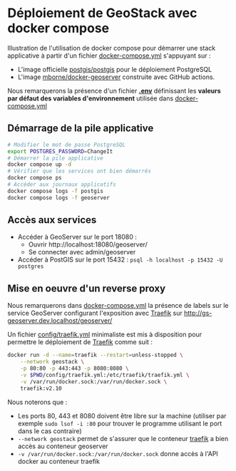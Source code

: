 # Déploiement de GeoStack avec docker compose

Illustration de l'utilisation de docker compose pour démarrer une stack applicative à partir d'un fichier [docker-compose.yml](docker-compose.yml) s'appuyant sur :

* L'image officielle [postgis/postgis](https://hub.docker.com/r/postgis/postgis) pour le déploiement PostgreSQL
* L'image [mborne/docker-geoserver](https://github.com/mborne/docker-geoserver#readme) construite avec GitHub actions.

Nous remarquerons la présence d'un fichier **[.env](.env)** définissant les **valeurs par défaut des variables d'environnement** utilisée dans [docker-compose.yml](docker-compose.yml)


## Démarrage de la pile applicative

```bash
# Modifier le mot de passe PostgreSQL
export POSTGRES_PASSWORD=ChangeIt
# Démarrer la pile applicative
docker compose up -d
# Vérifier que les services ont bien démarrés
docker compose ps
# Accéder aux journaux applicatifs
docker compose logs -f postgis
docker compose logs -f geoserver
```

## Accès aux services

* Accéder à GeoServer sur le port 18080 :
  * Ouvrir http://localhost:18080/geoserver/
  * Se connecter avec admin/geoserver
* Accéder à PostGIS sur le port 15432 : `psql -h localhost -p 15432 -U postgres`


## Mise en oeuvre d'un reverse proxy

Nous remarquerons dans [docker-compose.yml](docker-compose.yml) la présence de labels sur le service GeoServer configurant l'exposition avec [Traefik](https://doc.traefik.io/traefik/) sur http://gs-geoserver.dev.localhost/geoserver/

Un fichier [config/traefik.yml](config/traefik.yml) minimaliste est mis à disposition pour permettre le déploiement de [Traefik](https://doc.traefik.io/traefik/) comme suit :

```bash
docker run -d --name=traefik --restart=unless-stopped \
    --network geostack \
    -p 80:80 -p 443:443 -p 8080:8080 \
    -v $PWD/config/traefik.yml:/etc/traefik/traefik.yml \
    -v /var/run/docker.sock:/var/run/docker.sock \
    traefik:v2.10
```

Nous noterons que :

* Les ports 80, 443 et 8080 doivent être libre sur la machine (utiliser par exemple `sudo lsof -i :80` pour trouver le programme utilisant le port dans le cas contraire)
* `--network geostack` permet de s'assurer que le conteneur [traefik](https://doc.traefik.io/traefik/) a bien accès au conteneur geoserver
* `-v /var/run/docker.sock:/var/run/docker.sock` donne accès à l'API docker au conteneur traefik
